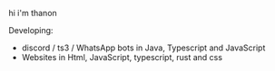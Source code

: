 hi i'm thanon

Developing:
- discord / ts3 / WhatsApp bots in Java, Typescript and JavaScript
- Websites in Html, JavaScript, typescript, rust and css
